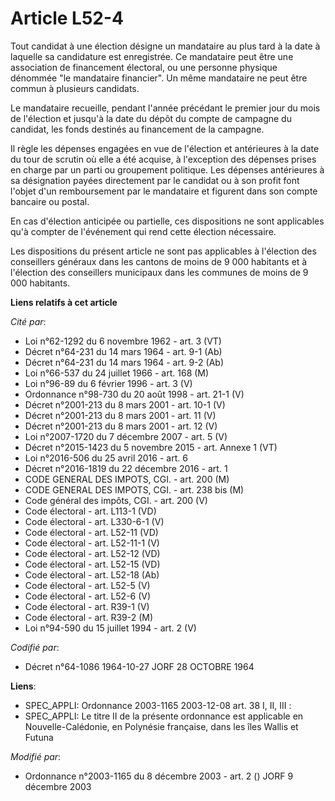 # Article L52-4

Tout candidat à une élection désigne un mandataire au plus tard à la date à laquelle sa candidature est enregistrée. Ce
mandataire peut être une association de financement électoral, ou une personne physique dénommée "le mandataire financier".
Un même mandataire ne peut être commun à plusieurs candidats.

Le mandataire recueille, pendant l'année précédant le premier jour du mois de l'élection et jusqu'à la date du dépôt du
compte de campagne du candidat, les fonds destinés au financement de la campagne.

Il règle les dépenses engagées en vue de l'élection et antérieures à la date du tour de scrutin où elle a été acquise, à
l'exception des dépenses prises en charge par un parti ou groupement politique. Les dépenses antérieures à sa désignation
payées directement par le candidat ou à son profit font l'objet d'un remboursement par le mandataire et figurent dans son
compte bancaire ou postal.

En cas d'élection anticipée ou partielle, ces dispositions ne sont applicables qu'à compter de l'événement qui rend cette
élection nécessaire.

Les dispositions du présent article ne sont pas applicables à l'élection des conseillers généraux dans les cantons de moins
de 9 000 habitants et à l'élection des conseillers municipaux dans les communes de moins de 9 000 habitants.

**Liens relatifs à cet article**

_Cité par_:

  - Loi n°62-1292 du 6 novembre 1962 - art. 3 (VT)
  - Décret n°64-231 du 14 mars 1964 - art. 9-1 (Ab)
  - Décret n°64-231 du 14 mars 1964 - art. 9-2 (Ab)
  - Loi n°66-537 du 24 juillet 1966 - art. 168 (M)
  - Loi n°96-89 du 6 février 1996 - art. 3 (V)
  - Ordonnance n°98-730 du 20 août 1998 - art. 21-1 (V)
  - Décret n°2001-213 du 8 mars 2001 - art. 10-1 (V)
  - Décret n°2001-213 du 8 mars 2001 - art. 11 (V)
  - Décret n°2001-213 du 8 mars 2001 - art. 12 (V)
  - Loi n°2007-1720 du 7 décembre 2007 - art. 5 (V)
  - Décret n°2015-1423 du 5 novembre 2015 - art. Annexe 1 (VT)
  - Loi n°2016-506 du 25 avril 2016 - art. 6
  - Décret n°2016-1819 du 22 décembre 2016 - art. 1
  - CODE GENERAL DES IMPOTS, CGI. - art. 200 (M)
  - CODE GENERAL DES IMPOTS, CGI. - art. 238 bis (M)
  - Code général des impôts, CGI. - art. 200 (V)
  - Code électoral - art. L113-1 (VD)
  - Code électoral - art. L330-6-1 (V)
  - Code électoral - art. L52-11 (VD)
  - Code électoral - art. L52-11-1 (V)
  - Code électoral - art. L52-12 (VD)
  - Code électoral - art. L52-15 (VD)
  - Code électoral - art. L52-18 (Ab)
  - Code électoral - art. L52-5 (V)
  - Code électoral - art. L52-6 (V)
  - Code électoral - art. R39-1 (V)
  - Code électoral - art. R39-2 (M)
  - Loi n°94-590 du 15 juillet 1994 - art. 2 (V)

_Codifié par_:

  - Décret n°64-1086 1964-10-27 JORF 28 OCTOBRE 1964

**Liens**:

  - SPEC_APPLI: Ordonnance 2003-1165 2003-12-08 art. 38 I, II, III :
  - SPEC_APPLI: Le titre II de la présente ordonnance est applicable en Nouvelle-Calédonie, en Polynésie française, dans les îles Wallis et Futuna

_Modifié par_:

  - Ordonnance n°2003-1165 du 8 décembre 2003 - art. 2 () JORF 9 décembre 2003
